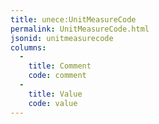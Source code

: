 ```yaml
---
title: unece:UnitMeasureCode
permalink: UnitMeasureCode.html
jsonid: unitmeasurecode
columns:
  - 
    title: Comment
    code: comment
  - 
    title: Value
    code: value
---
```


